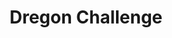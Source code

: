 ---
title: Dregon Challenge
layout: project
tagline: "IEEE Signal Processing Cup 2019"
description: "Blablebla"
permalink: /projects/spcup
klass: software
thumbnail: images/spcup/spcup_thumbnail.jpg
image: images/spcup/spcup_thumbnail.jpg
banner: images/spcup/spcup_banner.jpg
links:
  - icon: github
    url: https://github.com
  - icon: youtube
    url: http://www.youtube.com
hidden: true
---